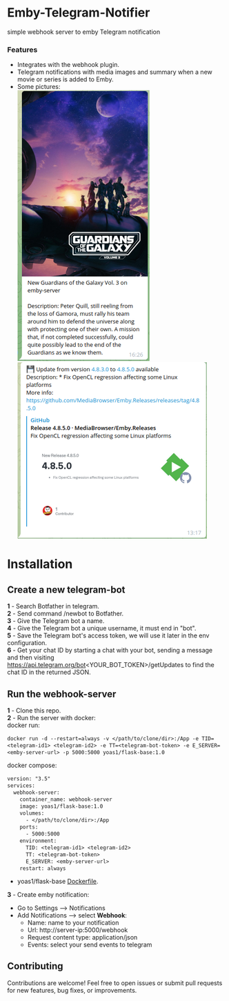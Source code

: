 # Emby-Telegram-Notifier
simple webhook server to emby Telegram notification

### Features
 * Integrates with the webhook plugin.
 * Telegram notifications with media images and summary when a new movie or series is added to Emby.
 * Some pictures:<br>
 ![alt text](./pic/1.png) ![alt text](./pic/2.png)

# Installation

## Create a new telegram-bot
**1** - Search Botfather in telegram. <br>
**2** - Send command /newbot to Botfather. <br>
**3** - Give the Telegram bot a name. <br>
**4** - Give the Telegram bot a unique username, it must end in "bot". <br>
**5** - Save the Telegram bot's access token, we will use it later in the env configuration. <br>
**6** - Get your chat ID by starting a chat with your bot, sending a message and then visiting https://api.telegram.org/bot<YOUR_BOT_TOKEN>/getUpdates to find the chat ID in the returned JSON.

## Run the webhook-server
**1** - Clone this repo. <br>
**2** - Run the server with docker:<br>
docker run:
```
docker run -d --restart=always -v </path/to/clone/dir>:/App -e TID=<telegram-id1> <telegram-id2> -e TT=<telegram-bot-token> -e E_SERVER=<emby-server-url> -p 5000:5000 yoas1/flask-base:1.0
```
docker compose:
```
version: "3.5"
services:
  webhook-server:
    container_name: webhook-server
    image: yoas1/flask-base:1.0
    volumes:
      - </path/to/clone/dir>:/App
    ports:
      - 5000:5000
    environment:
      TID: <telegram-id1> <telegram-id2>
      TT: <telegram-bot-token>
      E_SERVER: <emby-server-url>
    restart: always
```
* yoas1/flask-base [Dockerfile](https://github.com/Yoas1/dockerfiles/blob/main/flask_base_docker_image/Dockerfile).<br>

**3** - Create emby notification:<br>
* Go to Settings --> Notifications
* Add Notifications --> select **Webhook**:
    * Name: name to your notification
    * Url: http://server-ip:5000/webhook
    * Request content type: application/json
    * Events: select your send events to telegram


## Contributing

Contributions are welcome! Feel free to open issues or submit pull requests for new features, bug fixes, or improvements.
